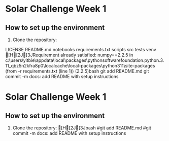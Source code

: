 
# Solar Challenge Week 1

## How to set up the environment

1. Clone the repository:

LICENSE
README.md
notebooks
requirements.txt
scripts
src
tests
venv
[H[2J[3JRequirement already satisfied: numpy==2.2.5 in c:\users\yitbie\appdata\local\packages\pythonsoftwarefoundation.python.3.11_qbz5n2kfra8p0\localcache\local-packages\python311\site-packages (from -r requirements.txt (line 1)) (2.2.5)bash
git add README.md
git commit -m docs: add README with setup instructions




# Solar Challenge Week 1

## How to set up the environment

1. Clone the repository:
[H[2J[3Jbash
#git add README.md
#git commit -m docs: add README with setup instructions




